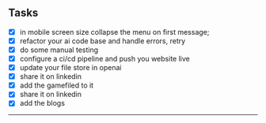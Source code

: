 ## Tasks

- [x] in mobile screen size collapse the menu on first message;
- [x] refactor your ai code base and handle errors, retry
- [x] do some manual testing
- [x] configure a ci/cd pipeline and push you website live
- [x] update your file store in openai
- [x] share it on linkedin
- [x] add the gamefiled to it
- [x] share it on linkedin
- [x] add the blogs

---
